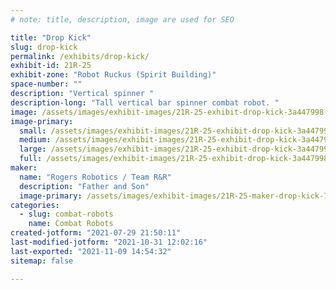 ```yaml
---
# note: title, description, image are used for SEO

title: "Drop Kick"
slug: drop-kick
permalink: /exhibits/drop-kick/
exhibit-id: 21R-25
exhibit-zone: "Robot Ruckus (Spirit Building)"
space-number: ""
description: "Vertical spinner "
description-long: "Tall vertical bar spinner combat robot. "
image: /assets/images/exhibit-images/21R-25-exhibit-drop-kick-3a447998-4c6f-48d2-aff5-e2c1cfe22b95-large.jpeg
image-primary: 
  small: /assets/images/exhibit-images/21R-25-exhibit-drop-kick-3a447998-4c6f-48d2-aff5-e2c1cfe22b95-small.jpeg
  medium: /assets/images/exhibit-images/21R-25-exhibit-drop-kick-3a447998-4c6f-48d2-aff5-e2c1cfe22b95-medium.jpeg
  large: /assets/images/exhibit-images/21R-25-exhibit-drop-kick-3a447998-4c6f-48d2-aff5-e2c1cfe22b95-large.jpeg
  full: /assets/images/exhibit-images/21R-25-exhibit-drop-kick-3a447998-4c6f-48d2-aff5-e2c1cfe22b95-full.jpeg
maker: 
  name: "Rogers Robotics / Team R&R"
  description: "Father and Son"
  image-primary: /assets/images/exhibit-images/21R-25-maker-drop-kick-7908f72d-d65e-4fb3-946a-f590c23f63c9-medium.jpeg
categories: 
  - slug: combat-robots
    name: Combat Robots
created-jotform: "2021-07-29 21:50:11"
last-modified-jotform: "2021-10-31 12:02:16"
last-exported: "2021-11-09 14:54:32"
sitemap: false

---
```

